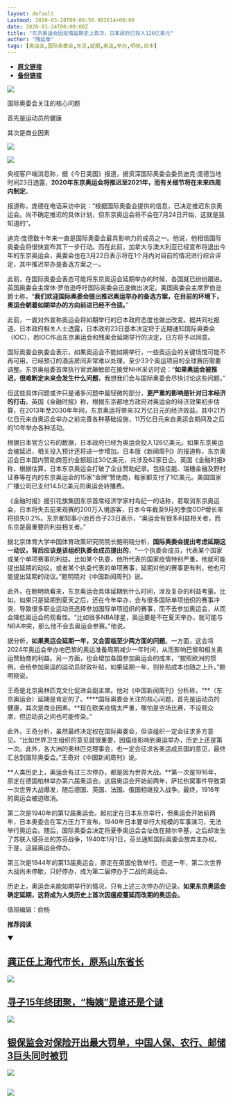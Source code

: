 ```yaml
---
layout: default
Lastmod: 2020-03-28T09:09:50.902614+00:00
date: 2020-03-24T00:00:00Z
title: "东京奥运会因疫情延期史上首次，日本政府已投入126亿美元"
author: "隗延章"
tags: [奥运会,国际奥委会,东京,延期,奥运,举办,明晓,日本]
---
```


* [**原文链接**](https://mp.weixin.qq.com/s/z-UElHv48j-c063lTrlMeQ)
* [**备份链接**](http://archive.is/eGlAC)


![](/images/post/0b995832eeca5de5edf4a538863cc663.jpg)

国际奥委会关注的核心问题

首先是运动员的健康

其次是商业因素

![](/images/post/3e5754551b0f84e4e96ed4ff1ecd6c76.jpg)

![](/images/post/6b7e1758beb0709f0afb628b294e0039.jpg)

央视客户端消息称，据《今日美国》报道，据资深国际奥委会委员迪克·庞德当地时间23日透露，**2020年东京奥运会将推迟至2021年，而有关细节将在未来四周内制定**。

报道称，庞德在电话采访中说：“根据国际奥委会提供的信息，已决定推迟东京奥运会。尚不确定推迟的具体计划，但东京奥运会将不会在7月24日开始，这就是我知道的”。

迪克·庞德数十年来一直是国际奥委会最具影响力的成员之一。他说，他相信国际奥委会将很快宣布其下一步行动。而在此前，加拿大与澳大利亚已经宣布将退出今年的东京奥运会，奥委会也在3月22日表示将在1个月内对目前的情况进行综合评定，其中推迟举办是备选方案之一。

此前，在国际奥委会表态可能将东京奥运会延期举办的时候，各国就已纷纷跟进。英国奥委会主席休·罗伯逊呼吁国际奥委会迅速做出决定。美国奥委会主席罗伯逊爵士称，“**我们欢迎国际奥委会提出推迟奥运举办的备选方案，在目前的环境下，奥运会朝着如期举办的方向前进已经不合适。**”

此前，一直对外宣称奥运会将如期举行的日本政府态度也做出改变。据共同社报道，日本政府相关人士透露，日本政府23日基本决定将于近期通知国际奥委会（IOC），若IOC作出东京奥运会和残奥会延期举行的决定，日方将予以同意。

国际奥委会执委会表示，如果奥运会不能如期举行，一些奥运会的关键场馆可能不再可用，已经预订的酒店房间非常难以处理，至少33个奥运项目的全球赛历需要调整。东京奥组委首席执行官武藤敏郎在接受NHK采访时说：“**如果奥运会被推迟，很难断定未来会发生什么问题**，我想我们会与国际奥委会尽快讨论这些问题。”

但这些具体问题或许只是诸多问题中最轻微的部分，**更严重的影响是针对日本经济的打击**。英国《金融时报》称，根据东京都地方政府对奥运会的经济效果初步估算，在2013年至2030年年间，东京奥运将带来32万亿日元的经济效益。其中21万亿日元来自奥运会举办之前完善各种基础设施，11万亿日元来自奥运会期间及之后的10年举办各种活动。

根据日本官方公布的数据，日本政府已经为奥运会投入126亿美元。如果东京奥运会被延迟，相关投入预计还将进一步增加。日本版《新闻周刊》的报道称，东京奥运会日本国内赞助商签约金额超过30亿美元，共涉及62家日企。英国《金融时报》称，根据估算，日本东京奥运会打破了企业赞助纪录。包括佳能、瑞穗金融及野村证券等在内的东京奥运会的15家“金牌”赞助商，每家都支付了1亿美元。美国国家广播公司已支付14.5亿美元的奥运会转播费。

《金融时报》援引花旗集团东京首席经济学家村岛纪一的话称，若取消东京奥运会，日本将失去前来观赛的200万入境游客，日本今年截至9月的季度GDP增长率将损失0.2%。东京都知事小池百合子23日表示，“奥运会有很多利益相关者，而东京是最重要的利益相关者。”

据北京体育大学中国体育政策研究院院长鲍明晓分析，**国际奥委会提出考虑延期这一动议，背后应该是该组织执委会成员提出的**，“一个执委会成员，代表某个国家或某个单项赛事的利益。比如某个执委，他所代表的国家疫情特别严重，他就可能提出延期的动议。或者某个执委代表的单项赛事，延期对他的赛事更有利，他也可能提出延期的动议。”鲍明晓对《中国新闻周刊》说。

此外，在鲍明晓看来，东京奥运会具体延期到什么时间，涉及复杂的利益考量。比如，如果只是延期到夏天之后，还在今年举办，会与很多国际单项组织的赛事冲突，导致很多职业运动员选择参加国际单项组织的赛事，而不去参加奥运会，从而会降低奥运会的观看性。“比如很多NBA球星，奥运要是不在夏天举办，就可能与NBA冲突，那么他不会去奥运会参赛。”他说。

据分析，**如果奥运会延期一年，又会面临至少两方面的问题**。一方面，这会将2024年奥运会举办地巴黎的奥运准备周期减少一年时间，从而影响巴黎和相关奥运赞助商的利益。另一方面，也会增加各国参加奥运会的成本，“按照欧洲的惯例，会给参加奥运的运动员财政补贴，如果延期一年，则补贴成本也随之上升。”鲍明晓说。

王奇是北京奥林匹克文化促进会副主席。他对《中国新闻周刊》分析称，“**（东京奥运会）延期是肯定的了。****国际奥委会关注的核心问题，首先是运动员的健康，其次是商业因素。**现在欧美疫情太严重，哪怕是空场比赛，不设观众席，但运动员之间也可能传染。”

此外，王奇分析，虽然最终决定权在国际奥委会，但该组织一定会征求多方意见。“比如世界卫生组织的意见就很重要，因瘟疫影响到奥运举办，历史上还是第一次。此外，各大洲的奥林匹克理事会，也一定会征求各奥运成员国的意见，最终汇总到国际奥委会。”王奇对《中国新闻周刊》说。

**人类历史上，奥运会有过三次停办，都是因为世界大战。**第一次是1916年，原定在德国柏林举办第六届奥运会。这届奥运会开始前两年，萨拉热窝事件导致第一次世界大战爆发，随后德国、英国、法国、俄国相继投入战争。最终，1916年的奥运会被迫取消。

第二次是1940年的第12届奥运会。起初定在日本东京举行，但奥运会开始前两年，日本奥委会在军方压力下宣布，1940年日本要举行大规模的军事演习，无法举行奥运会。随后，国际奥委会决定将夏季奥运会会址改在赫尔辛基，之后却发生了苏联入侵芬兰的苏芬战争，1940年1月1日，芬兰通知国际奥委会放弃主办权。于是，这届奥运会停办。

第三次是1944年的第13届奥运会，原定在英国伦敦举行。但这一年，第二次世界大战尚未停歇，只好停办，成为第二届停办于二战的奥运会。

历史上，奥运会未能如期举行的情况，只有上述三次停办的记录。**如果东京奥运会确定延期，这将成为人类历史上首次因瘟疫蔓延而改期的奥运会。**

值班编辑：俞杨  

**推荐阅读**

▼

[**龚正任上海代市长，原系山东省长**](http://mp.weixin.qq.com/s?__biz=MjM5MDU1Mzg3Mw==&mid=2651252797&idx=1&sn=4e428e58c2a603d56ff1f2eae2ad9116&chksm=bdb14a438ac6c3555d174b402650177f869ed5896c523669a815906305b2bc5d04f27d5bf688&scene=21#wechat_redirect)
--------------------------------------------------------------------------------------------------------------------------------------------------------------------------------------------------------------------------------------------

[![](/images/post/7c8f459edc13e33cf88b3ab4a3fdf3df.jpg)](http://mp.weixin.qq.com/s?__biz=MjM5MDU1Mzg3Mw==&mid=2651252797&idx=1&sn=4e428e58c2a603d56ff1f2eae2ad9116&chksm=bdb14a438ac6c3555d174b402650177f869ed5896c523669a815906305b2bc5d04f27d5bf688&scene=21#wechat_redirect)

[**寻子15年终团聚，“梅姨”是谁还是个谜**](http://mp.weixin.qq.com/s?__biz=MjM5MDU1Mzg3Mw==&mid=2651252764&idx=1&sn=7318bca5d912d4d8b0d3258a482ea90d&chksm=bdb14a628ac6c374d69cb1e1e622ea7ad6b251f072b93fd52de73e42a0fea7ec4d2f2ee1f1bd&scene=21#wechat_redirect)
------------------------------------------------------------------------------------------------------------------------------------------------------------------------------------------------------------------------------------------------

[![](/images/post/70b6643ceac5a24268e007f1ecfdb90f.jpg)](http://mp.weixin.qq.com/s?__biz=MjM5MDU1Mzg3Mw==&mid=2651252764&idx=1&sn=7318bca5d912d4d8b0d3258a482ea90d&chksm=bdb14a628ac6c374d69cb1e1e622ea7ad6b251f072b93fd52de73e42a0fea7ec4d2f2ee1f1bd&scene=21#wechat_redirect)

[**银保监会对保险开出最大罚单，中国人保、农行、邮储3巨头同时被罚**](http://mp.weixin.qq.com/s?__biz=MjM5MDU1Mzg3Mw==&mid=2651252721&idx=1&sn=6c8e7fd86e6512b683b524c8058c4e76&chksm=bdb1458f8ac6cc992578939059075da6ac2d8d8baa5c1898f9a1808d02dce7e80ad691a2404c&scene=21#wechat_redirect)
------------------------------------------------------------------------------------------------------------------------------------------------------------------------------------------------------------------------------------------------------------

[![](/images/post/6f0f82184b4f0819b2a7533282af2aeb.jpg)](http://mp.weixin.qq.com/s?__biz=MjM5MDU1Mzg3Mw==&mid=2651252721&idx=1&sn=6c8e7fd86e6512b683b524c8058c4e76&chksm=bdb1458f8ac6cc992578939059075da6ac2d8d8baa5c1898f9a1808d02dce7e80ad691a2404c&scene=21#wechat_redirect)

![](/images/post/e7d75581cc05b5b4850558294bf97f5f.jpg)
--------------------------------------------------------------------------------------------------------------------------------------------------------

